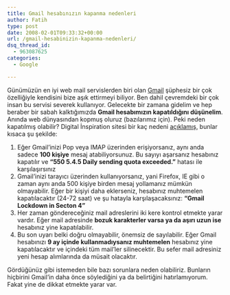 ```yaml
---
title: Gmail hesabınızın kapanma nedenleri
author: Fatih
type: post
date: 2008-02-01T09:33:32+00:00
url: /gmail-hesabinizin-kapanma-nedenleri/
dsq_thread_id:
  - 963087625
categories:
  - Google

---
```

Günümüzün en iyi web mail servislerden biri olan [Gmail][1] şüphesiz bir çok özelliğiyle kendisini bize aşık ettirmeyi biliyor. Ben dahil çevremdeki bir çok insan bu servisi severek kullanıyor. Gelecekte bir zamana gidelim ve hep beraber bir sabah kalktığımızda **Gmail hesabımızın kapatıldığını düşünelim**. Anında web dünyasından kopmuş oluruz (bazılarımız için). Peki neden kapatılmış olabilir? Digital İnspiration sitesi bir kaç nedeni [açıklamış][2], bunlar kısaca şu şekilde:

  1. Eğer Gmail&#8217;inizi Pop veya IMAP üzerinden erişiyorsanız, aynı anda sadece **100 kişiye** mesaj atabiliyorsunuz. Bu sayıyı aşarsanız hesabınız kapatılır ve **&#8220;550 5.4.5 Daily sending quota exceeded.&#8221;** hatası ile karşılaşırsınız
  2. Gmail&#8217;inizi tarayıcı üzerinden kullanıyorsanız, yani Firefox, IE gibi o zaman aynı anda 500 kişiye birden mesaj yollamanız mümkün olmayabilir. Eğer bir kişiyi daha eklerseniz, hesabınız muhtemelen kapatılacaktır (24-72 saat) ve şu hatayla karşılaşacaksınız: **&#8220;Gmail Lockdown in Secton 4&#8221;**
  3. Her zaman göndereceğiniz mail adreslerini iki kere kontrol etmekte yarar vardır. Eğer mail adresinde **bozuk karakterler varsa ya da aşırı uzun ise** hesabınız yine kapatılabilir.
  4. Bu son uyarı belki doğru olmayabilir, önemsiz de sayılabilir. Eğer Gmail hesabınızı **9 ay içinde kullanmadıysanız muhtemelen** hesabınız yine kapatılacaktır ve içindeki tüm mail&#8217;ler silinecektir. Bu sefer mail adresiniz yeni hesap alımlarında da müsait olacaktır.

Gördüğünüz gibi istemeden bile bazı sorunlara neden olabiliriz. Bunların hiçbirini Gmail&#8217;in daha önce söylediğini ya da belirtiğini hatırlamıyorum. Fakat yine de dikkat etmekte yarar var.

 [1]: https://mail.google.com/mail/
 [2]: https://www.labnol.org/internet/email/gmail-daily-limit-sending-bulk-email/2191/